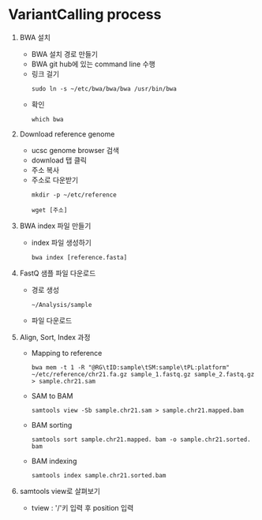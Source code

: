# VariantCalling process
1. BWA 설치
   - BWA 설치 경로 만들기
   - BWA git hub에 있는 command line 수행
   - 링크 걸기
     ```
     sudo ln -s ~/etc/bwa/bwa/bwa /usr/bin/bwa
     ```
   - 확인
       ```
       which bwa
       ```  
2. Download reference genome
   - ucsc genome browser 검색
   - download 탭 클릭
   - 주소 복사
   - 주소로 다운받기
     ```
     mkdir -p ~/etc/reference
     ```
     ```
     wget [주소]
     ```  
3. BWA index 파일 만들기
   - index 파일 생성하기
     ```
     bwa index [reference.fasta]
     ```
     
4. FastQ 샘플 파일 다운로드
   - 경로 생성
     ```
     ~/Analysis/sample
     ```
   - 파일 다운로드
       
5. Align, Sort, Index 과정  
   - Mapping to reference
     ```
     bwa mem -t 1 -R "@RG\tID:sample\tSM:sample\tPL:platform" ~/etc/reference/chr21.fa.gz sample_1.fastq.gz sample_2.fastq.gz > sample.chr21.sam
     ```
   - SAM to BAM
     ```
     samtools view -Sb sample.chr21.sam > sample.chr21.mapped.bam
     ```
   - BAM sorting
     ```
     samtools sort sample.chr21.mapped. bam -o sample.chr21.sorted. bam
     ```
   - BAM indexing
     ```
     samtools index sample.chr21.sorted.bam
     ```
  6. samtools view로 살펴보기
     - tview : '/'키 입력 후 position 입력





